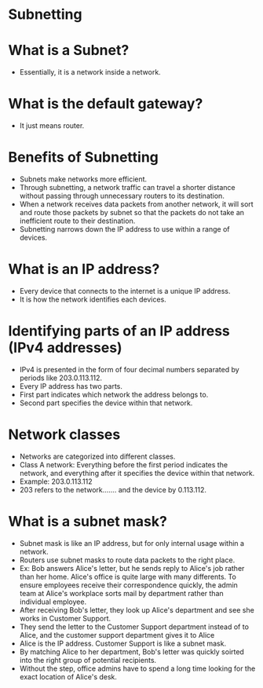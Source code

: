 # Subnetting

# What is a Subnet?
- Essentially, it is a network inside a network.

# What is the default gateway?
- It just means router.


# Benefits of Subnetting
- Subnets make networks more efficient.
- Through subnetting, a network traffic can travel a shorter distance without passing through unnecessary routers to its destination.
- When a network receives data packets from another network, it will sort and route those packets by subnet so that the packets do not take an inefficient route to their destination.
- Subnetting narrows down the IP address to use within a range of devices.

# What is an IP address?
- Every device that connects to the internet is a unique IP address. 
- It is how the network identifies each devices.

# Identifying parts of an IP address (IPv4 addresses)
- IPv4 is presented in the form of four decimal numbers separated by periods like 203.0.113.112.
- Every IP address has two parts.
- First part indicates which network the address belongs to.
- Second part specifies the device within that network.

# Network classes
- Networks are categorized into different classes.
- Class A network: Everything before the first period indicates the network, and everything after it specifies the device within that network.
- Example: 203.0.113.112
- 203 refers to the network....... and the device by 0.113.112.

# What is a subnet mask?
- Subnet mask is like an IP address, but for only internal usage within a network.
- Routers use subnet masks to route data packets to the right place.
- Ex: Bob answers Alice's letter, but he sends reply to Alice's job rather than her home. Alice's office is quite large with many differents. To ensure employees receive their correspondence quickly, the admin team at Alice's workplace sorts mail by department rather than individual employee. 
- After receiving Bob's letter, they look up Alice's department and see she works in Customer Support.
- They send the letter to the Customer Support department instead of to Alice, and the customer support department gives it to Alice
- Alice is the IP address. Customer Support is like a subnet mask.
- By matching Alice to her department, Bob's letter was quickly soirted into the right group of potential recipients. 
- Without the step, office admins have to spend a long time looking for the exact location of Alice's desk.
